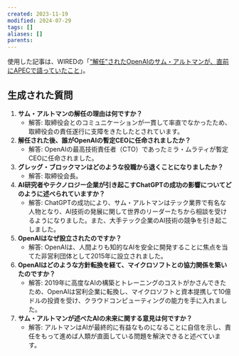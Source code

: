 ```yaml
---
created: 2023-11-19
modified: 2024-07-29
tags: []
aliases: []
parents: 
---
```

使用した記事は、WIREDの「[“解任”されたOpenAIのサム・アルトマンが、直前にAPECで語っていたこと](https://wired.jp/article/openai-ceo-sam-altman-is-out-after-losing-confidence-of-board/)」。

## 生成された質問
1. **サム・アルトマンの解任の理由は何ですか？**
   - 解答: 取締役会とのコミュニケーションが一貫して率直でなかったため、取締役会の責任遂行に支障をきたしたとされています。
2. **解任された後、誰がOpenAIの暫定CEOに任命されましたか？**
   - 解答: OpenAIの最高技術責任者（CTO）であったミラ・ムラティが暫定CEOに任命されました。
3. **グレッグ・ブロックマンはどのような役職から退くことになりましたか？**
   - 解答: 取締役会長。
4. **AI研究者やテクノロジー企業が引き起こすChatGPTの成功の影響についてどのように述べられていますか？**
   - 解答: ChatGPTの成功により、サム・アルトマンはテック業界で有名な人物となり、AI技術の発展に関して世界のリーダーたちから相談を受けるようになりました。また、大手テック企業のAI技術の競争を引き起こしました。
5. **OpenAIはなぜ設立されたのですか？**
   - 解答: OpenAIは、人間よりも知的なAIを安全に開発することに焦点を当てた非営利団体として2015年に設立されました。
6. **OpenAIはどのような方針転換を経て、マイクロソフトとの協力関係を築いたのですか？**
   - 解答: 2019年に高度なAIの構築とトレーニングのコストがかさんできたため、OpenAIは営利企業に転換し、マイクロソフトと資本提携して10億ドルの投資を受け、クラウドコンピューティングの能力を手に入れました。
7. **サム・アルトマンが述べたAIの未来に関する意見は何ですか？**
   - 解答: アルトマンはAIが最終的に有益なものになることに自信を示し、責任をもって進めば人類が直面している問題を解決できると述べています。